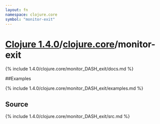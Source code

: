 ```yaml
---
layout: fn
namespace: clojure.core
symbol: "monitor-exit"
---
```


# [Clojure 1.4.0](../../)/[clojure.core](../)/monitor-exit

{% include 1.4.0/clojure.core/monitor_DASH_exit/docs.md %}

##Examples

{% include 1.4.0/clojure.core/monitor_DASH_exit/examples.md %}
## Source
{% include 1.4.0/clojure.core/monitor_DASH_exit/src.md %}

